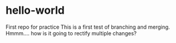 # hello-world
First repo for practice
This is a first test of branching and merging.
Hmmm.... how is it going to rectify multiple changes?